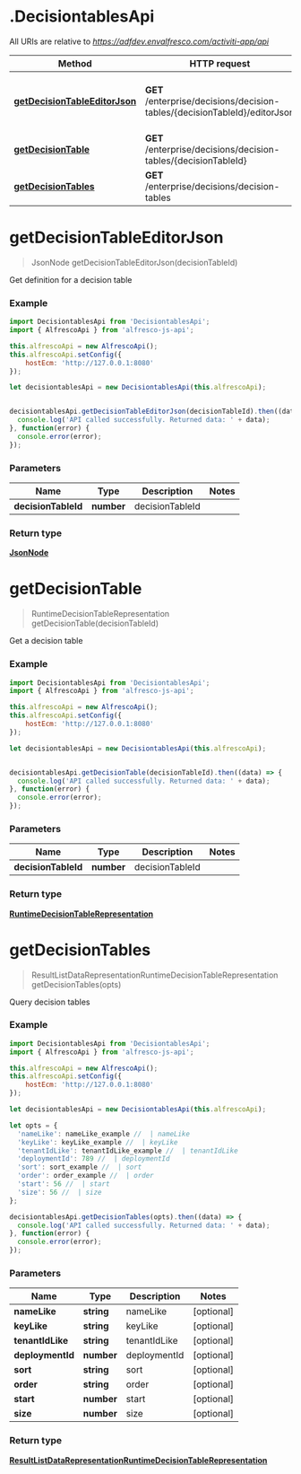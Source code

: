 # .DecisiontablesApi

All URIs are relative to *https://adfdev.envalfresco.com/activiti-app/api*

Method | HTTP request | Description
------------- | ------------- | -------------
[**getDecisionTableEditorJson**](DecisiontablesApi.md#getDecisionTableEditorJson) | **GET** /enterprise/decisions/decision-tables/{decisionTableId}/editorJson | Get definition for a decision table
[**getDecisionTable**](DecisiontablesApi.md#getDecisionTable) | **GET** /enterprise/decisions/decision-tables/{decisionTableId} | Get a decision table
[**getDecisionTables**](DecisiontablesApi.md#getDecisionTables) | **GET** /enterprise/decisions/decision-tables | Query decision tables


<a name="getDecisionTableEditorJson"></a>
# **getDecisionTableEditorJson**
> JsonNode getDecisionTableEditorJson(decisionTableId)

Get definition for a decision table

### Example
```javascript
import DecisiontablesApi from 'DecisiontablesApi';
import { AlfrescoApi } from 'alfresco-js-api';

this.alfrescoApi = new AlfrescoApi();
this.alfrescoApi.setConfig({
    hostEcm: 'http://127.0.0.1:8080'
});

let decisiontablesApi = new DecisiontablesApi(this.alfrescoApi);


decisiontablesApi.getDecisionTableEditorJson(decisionTableId).then((data) => {
  console.log('API called successfully. Returned data: ' + data);
}, function(error) {
  console.error(error);
});

```

### Parameters

Name | Type | Description  | Notes
------------- | ------------- | ------------- | -------------
 **decisionTableId** | **number**| decisionTableId | 

### Return type

[**JsonNode**](JsonNode.md)

<a name="getDecisionTable"></a>
# **getDecisionTable**
> RuntimeDecisionTableRepresentation getDecisionTable(decisionTableId)

Get a decision table

### Example
```javascript
import DecisiontablesApi from 'DecisiontablesApi';
import { AlfrescoApi } from 'alfresco-js-api';

this.alfrescoApi = new AlfrescoApi();
this.alfrescoApi.setConfig({
    hostEcm: 'http://127.0.0.1:8080'
});

let decisiontablesApi = new DecisiontablesApi(this.alfrescoApi);


decisiontablesApi.getDecisionTable(decisionTableId).then((data) => {
  console.log('API called successfully. Returned data: ' + data);
}, function(error) {
  console.error(error);
});

```

### Parameters

Name | Type | Description  | Notes
------------- | ------------- | ------------- | -------------
 **decisionTableId** | **number**| decisionTableId | 

### Return type

[**RuntimeDecisionTableRepresentation**](RuntimeDecisionTableRepresentation.md)

<a name="getDecisionTables"></a>
# **getDecisionTables**
> ResultListDataRepresentationRuntimeDecisionTableRepresentation getDecisionTables(opts)

Query decision tables

### Example
```javascript
import DecisiontablesApi from 'DecisiontablesApi';
import { AlfrescoApi } from 'alfresco-js-api';

this.alfrescoApi = new AlfrescoApi();
this.alfrescoApi.setConfig({
    hostEcm: 'http://127.0.0.1:8080'
});

let decisiontablesApi = new DecisiontablesApi(this.alfrescoApi);

let opts = { 
  'nameLike': nameLike_example //  | nameLike
  'keyLike': keyLike_example //  | keyLike
  'tenantIdLike': tenantIdLike_example //  | tenantIdLike
  'deploymentId': 789 //  | deploymentId
  'sort': sort_example //  | sort
  'order': order_example //  | order
  'start': 56 //  | start
  'size': 56 //  | size
};

decisiontablesApi.getDecisionTables(opts).then((data) => {
  console.log('API called successfully. Returned data: ' + data);
}, function(error) {
  console.error(error);
});

```

### Parameters

Name | Type | Description  | Notes
------------- | ------------- | ------------- | -------------
 **nameLike** | **string**| nameLike | [optional] 
 **keyLike** | **string**| keyLike | [optional] 
 **tenantIdLike** | **string**| tenantIdLike | [optional] 
 **deploymentId** | **number**| deploymentId | [optional] 
 **sort** | **string**| sort | [optional] 
 **order** | **string**| order | [optional] 
 **start** | **number**| start | [optional] 
 **size** | **number**| size | [optional] 

### Return type

[**ResultListDataRepresentationRuntimeDecisionTableRepresentation**](ResultListDataRepresentationRuntimeDecisionTableRepresentation.md)

